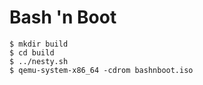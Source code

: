 # Bash 'n Boot

```
$ mkdir build
$ cd build
$ ../nesty.sh
$ qemu-system-x86_64 -cdrom bashnboot.iso
```
